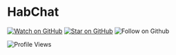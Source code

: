 # HabChat
[![Watch on GitHub](https://img.shields.io/github/watchers/HabChat/CMS.svg?style=social)](https://github.com/HabChat/CMS/watchers)
[![Star on GitHub](https://img.shields.io/github/stars/HabChat/CMS.svg?style=social)](https://github.com/HabChat/CMS/stargazers)
![Follow on Github](https://img.shields.io/github/followers/HabChat?style=social)

![Profile Views](https://komarev.com/ghpvc/?username=HabChat&color=brightgreen&style=flat)

